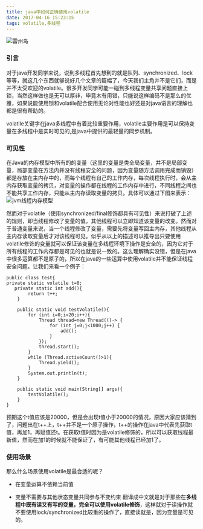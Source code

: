 ```yaml
---
title: java中如何正确使用volatile
date: 2017-04-16 15:23:15
tags: volatile,多线程
---
```


![雷州岛][1]
### 引言
对于java开发同学来说，说到多线程首先想到的就是队列、synchronized、lock等等，就这几个东西就够说好几个文章的篇幅了，今天我们主角并不是它们，而是并不太受欢迎的volatile。很多开发同学可能一碰到多线程变量共享问题直接上锁，当然这样做也是无可以厚非，毕竟木有用错，只能说这样编码不是那么的优雅，如果说能使用锁和volatile配合使用无论对性能也好还是对java语言的理解也都是很有帮助的。
<!--more-->
volatile关键字在java多线程中有着比较重要作用，volatile主要作用是可以保持变量在多线程中是实时可见的,是java中提供的最轻量的同步机制。

### 可见性
在Java的内存模型中所有的的变量（这里的变量是类全局变量，并不是局部变量，局部变量在方法内并没有线程安全的问题，因为变量随方法调用完成而销毁）都是存放在主内存中的，而每个线程有自己的工作内存，每次线程执行时，会从主内存获取变量的拷贝，对变量的操作都在线程的工作内存中进行，不同线程之间也不能共享工作内存，只能从主内存读取变量的拷贝。具体可以通过下图来表示：
![jvm线程内存模型][2]

然而对于volatile（使用synchronized/final修饰都具有可见性）来说打破了上述的规则，即当线程修改了变量的值，其他线程可以立即知道该变量的改变。然而对于普通变量来说，当一个线程修改了变量，需要先将变量写回主内存，其他线程从主内存读取变量后才对该线程可见。似乎从以上的描述可以推导出只要使用volatile修饰的变量就可以保证该变量在多线程环境下操作是安全的，因为它对于所有线程的工作内存都是可见的也就是说一致的。这么理解确实没错，但是在java中很多运算都不是原子的，所以在java的一些运算中使用volatile并不能保证线程安全问题。让我们来看一个例子：
```
public class test{
private static volatile t=0;
   private static int add(){
        return t++;
    }

    public static void testVolatile(){
        for (int i=0;i<20;i++){
            Thread thread=new Thread(()-> {
                for (int j=0;j<1000;j++) {
                    add();
                }
            });
            thread.start();
        }
        while (Thread.activeCount()>1){
            Thread.yield();
        }
        System.out.println(t);
    }
    
    public static void main(String[] args){
        testVolatile();
    }
}
```
预期这个t值应该是20000，但是会出现t值小于20000的情况，原因大家应该猜到了，问题出在t++上，t++并不是一个原子操作，t++的操作在java中代表先获取t值，再加1，再赋值还t。在获取t值时因为是volatile修饰的，所以可以获取线程最新值，然而在加1的时候就不能保证了，有可能其他线程已经加1了。
### 使用场景
那么什么场景使用volatile是最合适的呢？
* 在变量运算不依赖当前值
* 变量不需要与其他状态变量共同参与不变约束
翻译成中文就是对于那些在**多线程中既有读又有写的变量，完全可以使用volatile修饰**，这样就对于读操作就不要使用lock/synchronized比较重的操作了，直接读就是，因为变量是可见的。


  [1]: /images/雷州岛.jpg "雷州岛"
  [2]: /images/jvm线程内存模型.png "jvm线程内存模型"